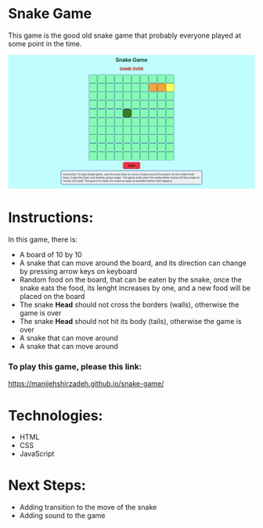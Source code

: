 # Snake Game
This game is the good old snake game that probably everyone played at some point in the time.

![The screenshot of my snake game](screenshot.png "a title")


# Instructions:
In this game, there is:
- A board of 10 by 10 
- A snake that can move around the board, and its direction can change by pressing arrow keys on keyboard
- Random food on the board, that can be eaten by the snake, once the snake eats the food, its lenght increases by one, and a new food will be placed on the board
- The snake **Head** should not cross the borders (walls), otherwise the game is over
- The snake **Head** should not hit its body (tails), otherwise the game is over
- A snake that can move around
- A snake that can move around
### To play this game, please this link:
https://manijehshirzadeh.github.io/snake-game/

# Technologies:
- HTML
- CSS
- JavaScript

# Next Steps:
- Adding transition to the move of the snake
- Adding sound to the game